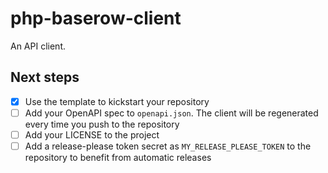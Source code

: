 # php-baserow-client

An API client.

## Next steps

- [x] Use the template to kickstart your repository
- [ ] Add your OpenAPI spec to `openapi.json`. The client will be regenerated  every time you push to the repository
- [ ] Add your LICENSE to the project
- [ ] Add a release-please token secret as `MY_RELEASE_PLEASE_TOKEN` to the repository to benefit from automatic releases
